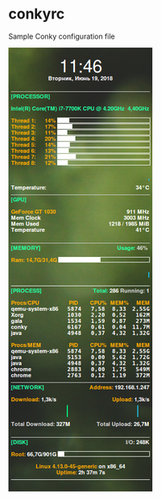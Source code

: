 # conkyrc
Sample Conky configuration file

![alt text](
https://github.com/alexxxdev/conkyrc/blob/master/conkyrc.png)